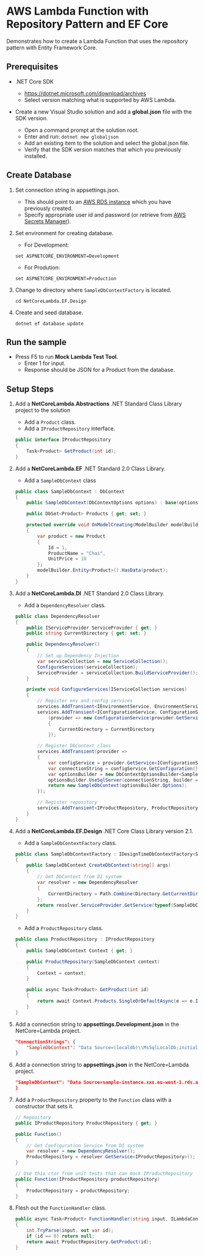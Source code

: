 # AWS Lambda Function with Repository Pattern and EF Core

Demonstrates how to create a Lambda Function that uses the repository pattern with Entity Framework Core.

## Prerequisites

- .NET Core SDK
    - https://dotnet.microsoft.com/download/archives
    - Select version matching what is supported by AWS Lambda.

- Create a new Visual Studio solution and add a **global.json** file with the SDK version.
    - Open a command prompt at the solution root.
    - Enter and run: `dotnet new globaljson`
    - Add an existing item to the solution and select the global.json file.
    - Verify that the SDK version matches that which you previously installed.

## Create Database

1. Set connection string in appsettings.json.
    - This should point to an [AWS RDS instance](https://aws.amazon.com/rds/) which you have previously created.
    - Specify appropriate user id and password (or retrieve from [AWS Secrets Manager](https://aws.amazon.com/blogs/security/rotate-amazon-rds-database-credentials-automatically-with-aws-secrets-manager/)).

1. Set environment for creating database.
    - For Development:
    ```
    set ASPNETCORE_ENVIRONMENT=Development
    ```

    - For Prodution:
    ```
    set ASPNETCORE_ENVIRONMENT=Production
    ```

1. Change to directory where `SampleDbContextFactory` is located.

    ```
    cd NetCoreLambda.EF.Design
    ```

1. Create and seed database.

    ```
    dotnet ef database update
    ```

## Run the sample

- Press F5 to run **Mock Lambda Test Tool**.
    - Enter 1 for input.
    - Response should be JSON for a Product from the database.

## Setup Steps

1. Add a **NetCoreLambda.Abstractions** .NET Standard Class Library project to the solution
    - Add a `Product` class.
    - Add a `IProductRepository` interface.

    ```csharp
    public interface IProductRepository
    {
        Task<Product> GetProduct(int id);
    }
    ```

1. Add a **NetCoreLambda.EF** .NET Standard 2.0 Class Library.
    - Add a `SampleDbContext` class

    ```csharp
    public class SampleDbContext : DbContext
    {
        public SampleDbContext(DbContextOptions options) : base(options) { }

        public DbSet<Product> Products { get; set; }

        protected override void OnModelCreating(ModelBuilder modelBuilder)
        {
            var product = new Product
            {
                Id = 1,
                ProductName = "Chai",
                UnitPrice = 10
            };
            modelBuilder.Entity<Product>().HasData(product);
        }
    }
    ```

1. Add a **NetCoreLambda.DI** .NET Standard 2.0 Class Library.
    - Add a `DependencyResolver` class.

    ```csharp
    public class DependencyResolver
    {
        public IServiceProvider ServiceProvider { get; }
        public string CurrentDirectory { get; set; }

        public DependencyResolver()
        {
            // Set up Dependency Injection
            var serviceCollection = new ServiceCollection();
            ConfigureServices(serviceCollection);
            ServiceProvider = serviceCollection.BuildServiceProvider();
        }

        private void ConfigureServices(IServiceCollection services)
        {
            // Register env and config services
            services.AddTransient<IEnvironmentService, EnvironmentService>();
            services.AddTransient<IConfigurationService, ConfigurationService>
                (provider => new ConfigurationService(provider.GetService<IEnvironmentService>())
                {
                    CurrentDirectory = CurrentDirectory
                });

            // Register DbContext class
            services.AddTransient(provider =>
            {
                var configService = provider.GetService<IConfigurationService>();
                var connectionString = configService.GetConfiguration()[$"ConnectionStrings:{nameof(SampleDbContext)}"];
                var optionsBuilder = new DbContextOptionsBuilder<SampleDbContext>();
                optionsBuilder.UseSqlServer(connectionString, builder => builder.MigrationsAssembly("NetCoreLambda.EF.Design"));
                return new SampleDbContext(optionsBuilder.Options);
            });

            // Register repository
            services.AddTransient<IProductRepository, ProductRepository>();
        }
    }
    ```

1. Add a **NetCoreLambda.EF.Design** .NET Core Class Library version 2.1.
    - Add a `SampleDbContextFactory` class.

    ```csharp
    public class SampleDbContextFactory : IDesignTimeDbContextFactory<SampleDbContext>
    {
        public SampleDbContext CreateDbContext(string[] args)
        {
            // Get DbContext from DI system
            var resolver = new DependencyResolver
            {
                CurrentDirectory = Path.Combine(Directory.GetCurrentDirectory(), "../NetCoreLambda")
            };
            return resolver.ServiceProvider.GetService(typeof(SampleDbContext)) as SampleDbContext;
        }
    }
    ```

    - Add a `ProductRepository` class.

    ```csharp
    public class ProductRepository : IProductRepository
    {
        public SampleDbContext Context { get; }

        public ProductRepository(SampleDbContext context)
        {
            Context = context;
        }

        public async Task<Product> GetProduct(int id)
        {
            return await Context.Products.SingleOrDefaultAsync(e => e.Id == id);
        }
    }
    ```

1. Add a connection string to **appsettings.Development.json** in the NetCore=Lambda project.

    ```json
    "ConnectionStrings": {
        "SampleDbContext": "Data Source=(localdb)\\MsSqlLocalDb;initial catalog=SampleDb;Integrated Security=True; MultipleActiveResultSets=True"
    }
    ```

1. Add a connection string to **appsettings.json** in the NetCore=Lambda project.

    ```json
    "SampleDbContext": "Data Source=sample-instance.xxx.eu-west-1.rds.amazonaws.com;initial catalog=SampleDb;User Id=admin;Password=Pa$$w0rd; MultipleActiveResultSets=True"
    }
    ```

1. Add a `ProductRepository` property to the `Function` class with a constructor that sets it.

    ```csharp
    // Repository
    public IProductRepository ProductRepository { get; }

    public Function()
    {
        // Get Configuration Service from DI system
        var resolver = new DependencyResolver();
        ProductRepository = resolver.GetService<IProductRepository>();
    }

    // Use this ctor from unit tests that can mock IProductRepository
    public Function(IProductRepository productRepository)
    {
        ProductRepository = productRepository;
    }
    ```

1. Flesh out the `FunctionHandler` class.

    ```csharp
    public async Task<Product> FunctionHandler(string input, ILambdaContext context)
    {
        int.TryParse(input, out var id);
        if (id == 0) return null;
        return await ProductRepository.GetProduct(id);
    }
    ```

